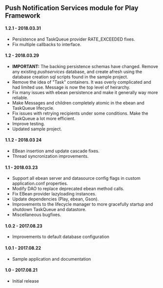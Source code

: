 Push Notification Services module for Play Framework
-------------------------

#### 1.2.1 - 2018.03.31
- Persistence and TaskQueue provider RATE_EXCEEDED fixes.
- Fix multiple callbacks to interface.

#### 1.2 - 2018.03.29
- **IMPORTANT:** The backing persistence schemas have changed. Remove any existing *pushservices* database, and create afresh using the database creation sql scripts found in the sample project. 
- Remove the idea of "Task" containers. It was overly complicated and had limited use. Message is now the top level of heirarchy.
- Fix many issues with ebean persistence and make it generally way more reliable. 
- Make Messages and children completely atomic in the ebean and TaskQueue lifecycle.
- Fix issues with retrying recipients under some conditions. Make the TaskQueue a lot more efficient.
- Improve testing.
- Updated sample project. 


#### 1.1.2 - 2018.03 24
- EBean insertion amd update cascade fixes.
- Thread syncronization improvements.


#### 1.1 - 2018.03.23
- Support all ebean server and datasource config flags in custom application.conf properties.
- Modify DAO to replace deprecated ebean method calls.
- Fix EBean provider lazyloading instances.
- Update dependencies (Play, ebean, Gson).
- Improvements to the lifecycle manager to more gracefully startup and shutdown TaskQueue and datastore.
- Miscellaneous bugfixes. 


#### 1.0.2 - 2017.08.23
 - Improvements to default database configuration


#### 1.0.1 - 2017.08.22
 - Sample application and documentation


#### 1.0 - 2017.08.21
 - Initial release